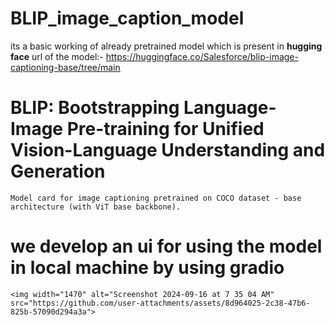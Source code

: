# BLIP_image_caption_model 

its a basic working of already pretrained model which is present in <b>hugging face</b> 
  url of the model:- https://huggingface.co/Salesforce/blip-image-captioning-base/tree/main
  
# BLIP: Bootstrapping Language-Image Pre-training for Unified Vision-Language Understanding and Generation
    Model card for image captioning pretrained on COCO dataset - base architecture (with ViT base backbone).

  # we develop an ui for using the model in local machine by using gradio

    <img width="1470" alt="Screenshot 2024-09-16 at 7 35 04 AM" src="https://github.com/user-attachments/assets/8d964025-2c38-47b6-825b-57090d294a3a">
